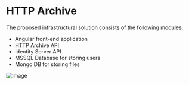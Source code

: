 # HTTP Archive
The proposed infrastructural solution consists of the following modules:
- Angular front-end application
- HTTP Archive API
- Identity Server API
- MSSQL Database for storing users
- Mongo DB for storing files

![image](https://user-images.githubusercontent.com/10475215/147081067-5c86d971-dfd1-48bb-9247-1478030ad4b9.png)
